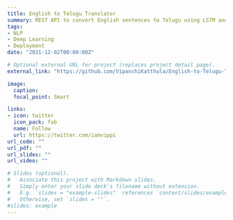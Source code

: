 ```yaml
---
title: English to Telugu Translator
summary: REST API to convert English sentences to Telugu using LSTM and Keras. Deployed the built model onto AWS while using Docker-container orchestration.
tags:
- NLP
- Deep Learning
- Deployment
date: "2021-12-02T00:00:00Z"

# Optional external URL for project (replaces project detail page).
external_link: "https://github.com/VipanchiKatthula/English-to-Telugu-Translator"

image:
  caption: 
  focal_point: Smart

links:
- icon: twitter
  icon_pack: fab
  name: Follow
  url: https://twitter.com/iamvippi
url_code: ""
url_pdf: ""
url_slides: ""
url_video: ""

# Slides (optional).
#   Associate this project with Markdown slides.
#   Simply enter your slide deck's filename without extension.
#   E.g. `slides = "example-slides"` references `content/slides/example-slides.md`.
#   Otherwise, set `slides = ""`.
#slides: example
---
```


